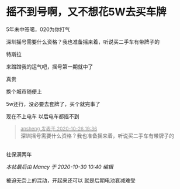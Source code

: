 # 摇不到号啊，又不想花5W去买车牌


5年未中签噶，020为你打气

深圳摇号需要什么资格？我也准备摇来着，听说买二手车有带牌子的

特斯拉

来蹭蹭我的运气吧，摇号第一期就中了

真贵

换个城市随便上

5w还行，没必要去套牌了，买个就完事了

现在不上电车 以后电车都摇不到

<div class="quote"><blockquote><font size="2"><a href="https://www.hostloc.com/forum.php?mod=redirect&amp;goto=findpost&amp;pid=9355637&amp;ptid=758682" target="_blank"><font color="#999999">ansheng 发表于 2020-10-26 19:36</font></a></font><br />
深圳摇号需要什么资格？我也准备摇来着，听说买二手车有带牌子的</blockquote></div><br />
社保满两年

<i class="pstatus"> 本帖最后由 Mancy 于 2020-10-30 10:40 编辑 </i><br />
<br />
被迫无奈上的混动，开起来还可以 就是后期电池衰减难受 <br />

